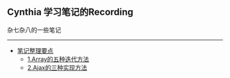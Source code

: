 ## Cynthia 学习笔记的Recording
杂七杂八的一些笔记

----

- [笔记整理要点](https://github.com/mrsKaneshiro/CasualNotes)
    - [1.Array的五种迭代方法](https://github.com/mrsKaneshiro/CasualNotes/blob/master/Notes/Array%E6%95%B0%E7%BB%84%E8%BF%AD%E4%BB%A3%E7%9A%84%E4%BA%94%E7%A7%8D%E6%96%B9%E6%B3%95.md)
    - [2.Ajax的三种实现方法](https://github.com/mrsKaneshiro/CasualNotes/blob/master/Notes/Ajax%E7%9A%84%E5%87%A0%E7%A7%8D%E5%AE%9E%E7%8E%B0%E6%96%B9%E6%B3%95.md)
